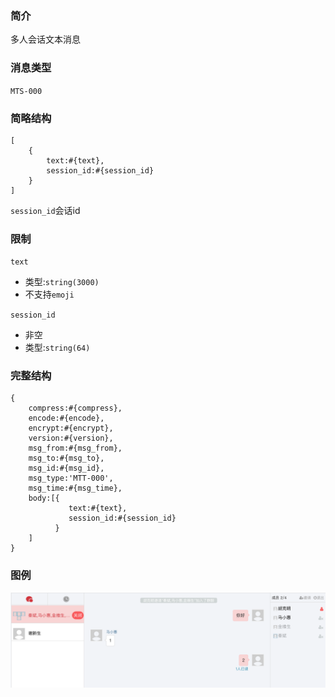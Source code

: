 ### 简介

多人会话文本消息

### 消息类型
`MTS-000`

### 简略结构
```
[
    {
        text:#{text},
        session_id:#{session_id}
    }
]
```
`session_id`会话id

### 限制
`text`
- 类型:`string(3000)`
- 不支持`emoji`

`session_id`
- 非空
- 类型:`string(64)`

### 完整结构
```
{
    compress:#{compress},
    encode:#{encode},
    encrypt:#{encrypt},
    version:#{version},
    msg_from:#{msg_from},
    msg_to:#{msg_to},
    msg_id:#{msg_id},
    msg_type:'MTT-000',
    msg_time:#{msg_time},
    body:[{
             text:#{text},
             session_id:#{session_id}
          }
    ]
}
```

### 图例

![Alt text][demo]

[demo]:https://github.com/GepengCn/tlim/blob/dev/images/MTS_000.png?raw=true
